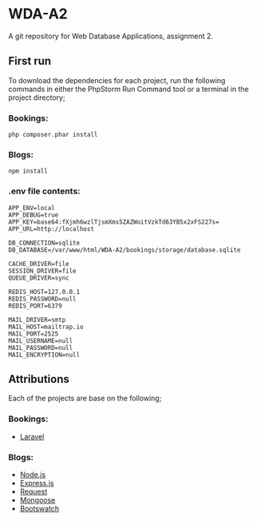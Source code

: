 # WDA-A2
A git repository for Web Database Applications, assignment 2.

## First run
To download the dependencies for each project, run the following commands in either the PhpStorm Run Command tool or a terminal in the project directory;

### Bookings:

```
php composer.phar install
```
### Blogs:

```
npm install
```

### .env file contents:

~~~~
APP_ENV=local
APP_DEBUG=true
APP_KEY=base64:fXjmh6wzlTjsmXms5ZAZWoitVzkTd63YB5x2xFS227s=
APP_URL=http://localhost
 
DB_CONNECTION=sqlite
DB_DATABASE=/var/www/html/WDA-A2/bookings/storage/database.sqlite
 
CACHE_DRIVER=file
SESSION_DRIVER=file
QUEUE_DRIVER=sync
 
REDIS_HOST=127.0.0.1
REDIS_PASSWORD=null
REDIS_PORT=6379
 
MAIL_DRIVER=smtp
MAIL_HOST=mailtrap.io
MAIL_PORT=2525
MAIL_USERNAME=null
MAIL_PASSWORD=null
MAIL_ENCRYPTION=null
~~~~


## Attributions
Each of the projects are base on the following;

### Bookings:

- [Laravel](http://laravel.com)

### Blogs:

- [Node.js](https://nodejs.org)
- [Express.js](https://expressjs.com)
- [Request](https://github.com/request/request)
- [Mongoose](http://mongoosejs.com/)
- [Bootswatch](http://bootswatch.com/)
